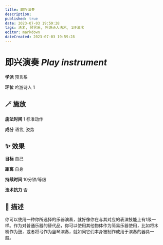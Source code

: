 ```yaml
---
title: 即兴演奏
description: 
published: true
date: 2023-07-03 19:59:28
tags: 法术, 预言系, 吟游诗人法术, 1环法术
editor: markdown
dateCreated: 2023-07-03 19:59:28
---
```


# **即兴演奏** *Play instrument*

**学派** 预言系 

**环位** 吟游诗人 1

## 🪄 施放

**施法时间** 1 标准动作

**成分** 语言, 姿势

## ✨ 效果 

**目标** 自己 

**距离** 自身  

**持续时间** 10分钟/等级 

**法术抗力** 否

## 📖 描述

你可以使用一种你所选择的乐器演奏，就好像你在与其对应的表演技能上有1级一样。作为对普通乐器的替代品，你可以使用其他物体作为简易乐器使用，比如将木桶作为鼓，或者将弓作为竖琴演奏，就如同它们本身被制作成用于演奏的器具一般。
    